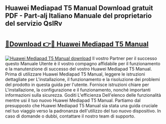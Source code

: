## Huawei Mediapad T5 Manual Download gratuit PDF - Part-alj Italiano Manuale del proprietario del servizio QsIRv

# <h2><a href="http://dfftf2x.blite.top/?on=Huawei+Mediapad+T5+Manual">🔗Download 👉🔴 Huawei Mediapad T5 Manual</a></h2>

[![Huawei Mediapad T5 Manual download](https://i.imgur.com/lujVjoI.png)](http://dfftf2x.blite.top/?on=Huawei+Mediapad+T5+Manual)
Il vostro Partner per il successo questo Manuale Utente è il vostro compagno affidabile per il funzionamento e la manutenzione di successo del vostro Huawei Mediapad T5 Manual. Prima di utilizzare Huawei Mediapad T5 Manual, leggere le istruzioni dettagliate per L'installazione, il funzionamento e la risoluzione dei problemi del prodotto in questa guida per l'utente. Fornisce istruzioni chiare per L'installazione, la configurazione e il funzionamento, nonché importanti informazioni sulla sicurezza. Goditi L'efficienza Dell'elenco delle funzionalità mentre usi il tuo nuovo Huawei Mediapad T5 Manual. Partiamo dal presupposto che Huawei Mediapad T5 Manual sia stata una guida cruciale nel tuo viaggio verso la padronanza dell'utilizzo del tuo nuovo dispositivo. In caso di domande o dubbi, contattare il nostro team di supporto.
